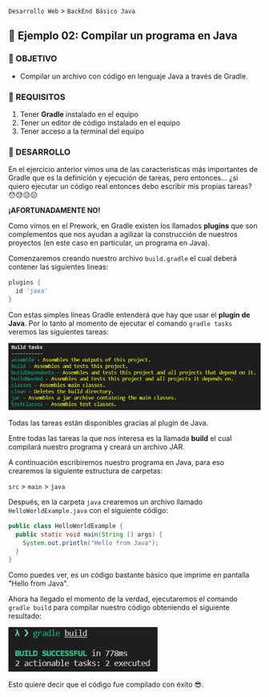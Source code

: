 `Desarrollo Web` > `BackEnd Básico Java`

## 🧠 Ejemplo 02: Compilar un programa en Java

### 🎯 OBJETIVO

- Compilar un archivo con código en lenguaje Java a través de Gradle.

### 📃 REQUISITOS

1. Tener **Gradle** instalado en el equipo
2. Tener un editor de código instalado en el equipo
3. Tener acceso a la terminal del equipo

### 🎩 DESARROLLO

En el ejercicio anterior vimos una de las características más importantes de Gradle que es la definición y ejecución de tareas, pero entonces... ¿si quiero ejecutar un código real entonces debo escribir mis propias tareas? 😯😓😔😕 

**¡AFORTUNADAMENTE NO!**

Como vimos en el Prework, en Gradle existen los llamados **plugins** que son complementos que nos ayudan a agilizar la construcción de nuestros proyectos (en este caso en particular, un programa en Java).

Comenzaremos creando nuestro archivo `build.gradle` el cual deberá contener las siguientes lineas:

```groovy
plugins {
  id 'java'
}
```

Con estas simples líneas Gradle entenderá que hay que usar el **plugin de Java**. Por lo tanto al momento de ejecutar el comando `gradle tasks` veremos las siguientes tareas:

<img src="ejercicio-02-tasks.png" alt="Tareas del plugin de Java" />

Todas las tareas están disponibles gracias al plugin de Java.

Entre todas las tareas la que nos interesa es la llamada **build** el cual compilará nuestro programa y creará un archivo JAR.

A continuación escribiremos nuestro programa en Java, para eso crearemos la siguiente estructura de carpetas:

`src` > `main` > `java`

Después, en la carpeta `java` crearemos un archivo llamado `HelloWorldExample.java` con el siguiente código:

```java
public class HelloWorldExample {
  public static void main(String [] args) {
    System.out.println("Hello from Java");
  }
}
```

Como puedes ver, es un código bastante básico que imprime en pantalla "Hello from Java".

Ahora ha llegado el momento de la verdad, ejecutaremos el comando `gradle build` para compilar nuestro código obteniendo el siguiente resultado:

<img src="ejercicio-02-build.png" alt="Compilación de código Java"/>

Esto quiere decir que el código fue compilado con éxito 😎.